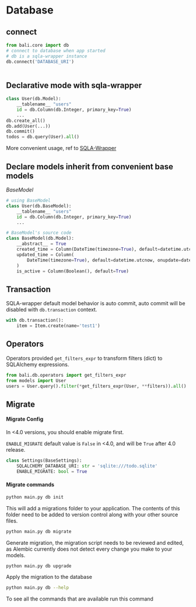 # Database 

## connect

```python
from bali.core import db
# connect to database when app started
# db is a sqla-wrapper instance
db.connect('DATABASE_URI')  
  
```

## Declarative mode with sqla-wrapper

```python
class User(db.Model):
    __tablename__ "users"
    id = db.Column(db.Integer, primary_key=True)
    ...
db.create_all()
db.add(User(...))
db.commit()
todos = db.query(User).all()
```

More convenient usage, ref to [SQLA-Wrapper](https://github.com/jpsca/sqla-wrapper)


## Declare models inherit from convenient base models

*BaseModel*

```python
# using BaseModel
class User(db.BaseModel):
    __tablename__ "users"
    id = db.Column(db.Integer, primary_key=True)
    ...
```

```python
# BaseModel's source code 
class BaseModel(db.Model):
    __abstract__ = True
    created_time = Column(DateTime(timezone=True), default=datetime.utcnow)
    updated_time = Column(
        DateTime(timezone=True), default=datetime.utcnow, onupdate=datetime.utcnow
    )
    is_active = Column(Boolean(), default=True)
```

## Transaction

SQLA-wrapper default model behavior is auto commit, auto commit will be disabled with `db.transaction` context. 

```python
with db.transaction():
    item = Item.create(name='test1')
```

## Operators

Operators provided `get_filters_expr` to transform filters (dict) to SQLAlchemy expressions.  

```python
from bali.db.operators import get_filters_expr
from models import User
users = User.query().filter(*get_filters_expr(User, **filters)).all()
```

## Migrate

#### Migrate Config

In <4.0 versions, you should enable migrate first.

`ENABLE_MIGRATE` default value is `False` in <4.0, and will be `True` after 4.0 release. 

```python
class Settings(BaseSettings):
    SQLALCHEMY_DATABASE_URI: str = 'sqlite:///todo.sqlite'
    ENABLE_MIGRATE: bool = True
```

#### Migrate commands

```bash
python main.py db init
```
This will add a migrations folder to your application. 
The contents of this folder need to be added to version control along with your other source files.


```bash
python main.py db migrate
```
Generate migration, the migration script needs to be reviewed and edited, as Alembic currently does not detect every change you make to your models.


```bash
python main.py db upgrade
```
Apply the migration to the database


```bash
python main.py db --help
```
To see all the commands that are available run this command
